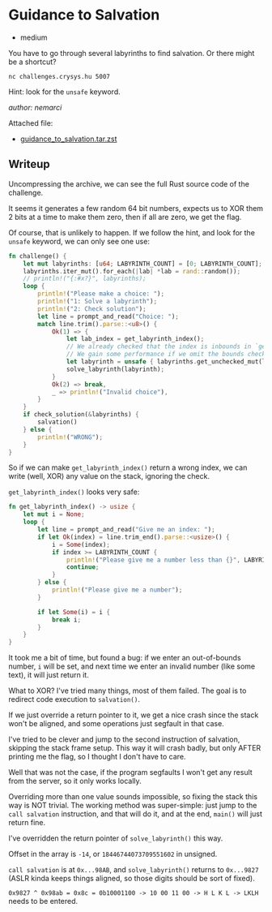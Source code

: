 # Guidance to Salvation

- medium

You have to go through several labyrinths to find salvation. Or there might be a shortcut?

`nc challenges.crysys.hu 5007`

Hint: look for the `unsafe` keyword.

_author: nemarci_

Attached file: 
- [guidance_to_salvation.tar.zst](guidance_to_salvation.tar.zst)

## Writeup

Uncompressing the archive, we can see the full Rust source code of the challenge.

It seems it generates a few random 64 bit numbers, expects us to XOR them 2 bits at a time to make them zero, then if all are zero, we get the flag.

Of course, that is unlikely to happen. If we follow the hint, and look for the `unsafe` keyword, we can only see one use:
```rust
fn challenge() {
    let mut labyrinths: [u64; LABYRINTH_COUNT] = [0; LABYRINTH_COUNT];
    labyrinths.iter_mut().for_each(|lab| *lab = rand::random());
    // println!("{:#x?}", labyrinths);
    loop {
        println!("Please make a choice: ");
        println!("1: Solve a labyrinth");
        println!("2: Check solution");
        let line = prompt_and_read("Choice: ");
        match line.trim().parse::<u8>() {
            Ok(1) => {
                let lab_index = get_labyrinth_index();
                // We already checked that the index is inbounds in `get_labyrinth_index`
                // We gain some performance if we omit the bounds check here
                let labyrinth = unsafe { labyrinths.get_unchecked_mut(lab_index) };
                solve_labyrinth(labyrinth);
            }
            Ok(2) => break,
            _ => println!("Invalid choice"),
        }
    }
    if check_solution(&labyrinths) {
        salvation()
    } else {
        println!("WRONG");
    }
} 
```
So if we can make `get_labyrinth_index()` return a wrong index, we can write (well, XOR) any value on the stack, ignoring the check.

`get_labyrinth_index()` looks very safe:
```rust
fn get_labyrinth_index() -> usize {
    let mut i = None;
    loop {
        let line = prompt_and_read("Give me an index: ");
        if let Ok(index) = line.trim_end().parse::<usize>() {
            i = Some(index);
            if index >= LABYRINTH_COUNT {
                println!("Please give me a number less than {}", LABYRINTH_COUNT);
                continue;
            }
        } else {
            println!("Please give me a number");
        }

        if let Some(i) = i {
            break i;
        }
    }
}
```
It took me a bit of time, but found a bug: if we enter an out-of-bounds number, `i` will be set, and next time we enter an invalid number (like some text), it will just return it.

What to XOR? I've tried many things, most of them failed. The goal is to redirect code execution to `salvation()`. 

If we just override a return pointer to it, we get a nice crash since the stack won't be aligned, and some operations just segfault in that case.

I've tried to be clever and jump to the second instruction of salvation, skipping the stack frame setup. This way it will crash badly, but only AFTER printing me the flag, so I thought I don't have to care.

Well that was not the case, if the program segfaults I won't get any result from the server, so it only works locally.

Overriding more than one value sounds impossible, so fixing the stack this way is NOT trivial. The working method was super-simple: just jump to the `call salvation` instruction, and that will do it, and at the end, `main()` will just return fine.

I've overridden the return pointer of `solve_labyrinth()` this way.

Offset in the array is `-14`, or `18446744073709551602` in unsigned.

`call salvation` is at `0x...98AB`, and `solve_labyrinth()` returns to `0x...9827` (ASLR kinda keeps things aligned, so those digits should be sort of fixed).

`0x9827 ^ 0x98ab = 0x8c = 0b10001100 -> 10 00 11 00 -> H L K L -> LKLH` needs to be entered.
